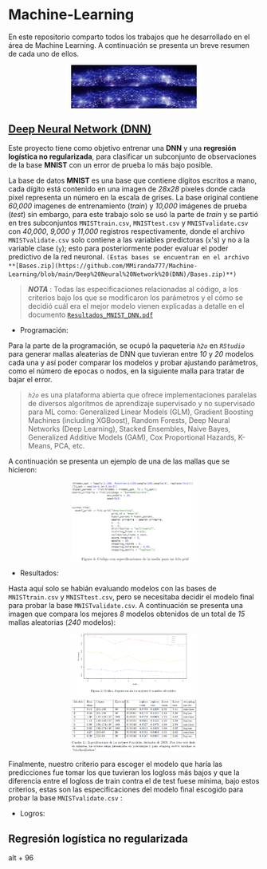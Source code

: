 # Machine-Learning

En este repositorio comparto todos los trabajos que he desarrollado en el área de Machine Learning. A continuación se presenta un breve resumen de cada uno de ellos.

<img src="Deep Neural Network (DNN)/Media/dnn.jpg" width="50%" style="display: block; margin: auto;" /><img src="Deep Neural Network (DNN)/Media/dnn.jpg" width="50%" style="display: block; margin: auto;" />

## [Deep Neural Network (DNN)](https://github.com/MMiranda777/Machine-Learning/tree/main/Deep%20Neural%20Network%20(DNN))

Este proyecto tiene como objetivo entrenar una **DNN** y una **regresión logística no regularizada**, para clasificar un subconjunto de observaciones de la base **MNIST** con un error de prueba lo más bajo posible.

La base de datos **MNIST** es una base que contiene dígitos escritos a mano, cada dígito está contenido en una imagen de _28x28_ pixeles donde cada pixel representa un número en la escala de grises. La base original contiene _60,000_ imagenes de entrenamiento (_train_) y _10,000_ imágenes de prueba (*test*) sin embargo, para este trabajo solo se usó la parte de _train_ y se partió en tres subconjuntos `MNISTtrain.csv`, `MNISTtest.csv` y `MNISTvalidate.csv` con _40,000_, _9,000_ y _11,000_ registros respectivamente, donde el archivo `MNISTvalidate.csv` solo contiene a las variables predictoras (`x`'s) y no a la variable clase (`y`); esto para posteriormente poder evaluar el poder predictivo de la red neuronal. `(Estas bases se encuentran en el archivo **[Bases.zip](https://github.com/MMiranda777/Machine-Learning/blob/main/Deep%20Neural%20Network%20(DNN)/Bases.zip)**)`

> _**NOTA**_ : Todas las especificaciones relacionadas al código, a los criterios bajo los que se modificaron los parámetros y el cómo se decidió cuál era el mejor modelo vienen explicadas a detalle en el documento [`Resultados_MNIST_DNN.pdf`](https://github.com/MMiranda777/Machine-Learning/blob/main/Deep%20Neural%20Network%20(DNN)/Resultados_MNIST_DNN.pdf)

- Programación:

Para la parte de la programación, se ocupó la paqueteria _`h2o`_ en _`RStudio`_ para generar mallas aleaterias de DNN que tuvieran entre _10_ y _20_ modelos cada una y así poder comparar los modelos y probar ajustando parámetros, como el número de epocas o nodos, en la siguiente malla para tratar de bajar el error.

>_`h2o`_ es una plataforma abierta que ofrece implementaciones paralelas de diversos algoritmos de aprendizaje supervisado y no supervisado para ML como: Generalized Linear Models (GLM), Gradient Boosting Machines (including XGBoost), Random Forests, Deep Neural Networks (Deep Learning), Stacked Ensembles, Naive Bayes, Generalized Additive Models (GAM), Cox Proportional Hazards, K-Means, PCA, etc.

A continuación se presenta un ejemplo de una de las mallas que se hicieron:

<img src="Deep Neural Network (DNN)/Media/im2.png" width="50%" style="display: block; margin: auto;" />

- Resultados:

Hasta aquí solo se habián evaluando modelos con las bases de  `MNISTtrain.csv` y `MNISTtest.csv`, pero se necesitaba decidir el modelo final para probar la base  `MNISTvalidate.csv`. A continuación se presenta una imagen que compara los mejores _8_ modelos obtenidos de un total de _15_ mallas aleatorias (_240_ modelos):

<img src="Deep Neural Network (DNN)/Media/im1.png" width="50%" style="display: block; margin: auto;" />

Finalmente, nuestro criterio para escoger el modelo que haría las predicciones fue tomar los que tuvieran los logloss más bajos y que la diferencia entre el logloss de train contra el de test fuese mínima, bajo estos criterios, estas son las especificaciones del modelo final escogido para probar la base `MNISTvalidate.csv` :



- Logros:


## Regresión logística no regularizada 



alt + 96
